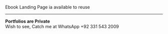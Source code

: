 Ebook Landing Page ia available to reuse 
___________________________________________

<b>Portfolios are Private </b><br>
Wish to see, Catch me at WhatsApp +92 331 543 2009
